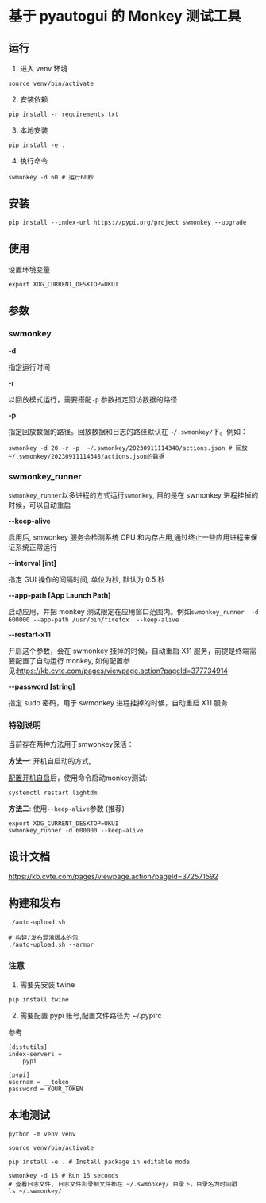 # 基于 pyautogui 的 Monkey 测试工具

## 运行

1. 进入 venv 环境

```
source venv/bin/activate
```

2. 安装依赖

```
pip install -r requirements.txt
```

3. 本地安装

```
pip install -e .
```

4. 执行命令

```
swmonkey -d 60 # 运行60秒
```

## 安装

```
pip install --index-url https://pypi.org/project swmonkey --upgrade
```

## 使用

设置环境变量

```
export XDG_CURRENT_DESKTOP=UKUI
```

## 参数

### swmonkey

**-d**

指定运行时间

**-r**

以回放模式运行，需要搭配`-p` 参数指定回访数据的路径

**-p**

指定回放数据的路径。回放数据和日志的路径默认在 `~/.swmonkey/`下。例如：

```
swmonkey -d 20 -r -p  ~/.swmonkey/20230911114348/actions.json # 回放 ~/.swmonkey/20230911114348/actions.json的数据
```

### swmonkey_runner

`swmonkey_runner`以多进程的方式运行`swmonkey`, 目的是在 swmonkey 进程挂掉的时候，可以自动重启

**--keep-alive**

启用后, smwonkey 服务会检测系统 CPU 和内存占用,通过终止一些应用进程来保证系统正常运行

**--interval [int]**

指定 GUI 操作的间隔时间, 单位为秒, 默认为 0.5 秒

**--app-path [App Launch Path]**

启动应用，并把 monkey 测试限定在应用窗口范围内。例如`swmonkey_runner  -d 600000 --app-path /usr/bin/firefox  --keep-alive`

**--restart-x11**

开启这个参数，会在 swmonkey 挂掉的时候，自动重启 X11 服务，前提是终端需要配置了自动运行 monkey, 如何配置参见:https://kb.cvte.com/pages/viewpage.action?pageId=377734914

**--password [string]**

指定 sudo 密码，用于 swmonkey 进程挂掉的时候，自动重启 X11 服务

### 特别说明
当前存在两种方法用于smwonkey保活：


**方法一**: 开机自启动的方式,

 [配置开机自启](https://kb.cvte.com/pages/viewpage.action?pageId=377734914)后，使用命令启动monkey测试:
```
systemctl restart lightdm
```


**方法二**: 使用`--keep-alive`参数 (推荐)
```
export XDG_CURRENT_DESKTOP=UKUI
swmonkey_runner -d 600000 --keep-alive
```

## 设计文档

https://kb.cvte.com/pages/viewpage.action?pageId=372571592

## 构建和发布

```
./auto-upload.sh

# 构建/发布混淆版本的包
./auto-upload.sh --armor
```

### 注意

1. 需要先安装 twine

```
pip install twine
```

2. 需要配置 pypi 账号,配置文件路径为 ~/.pypirc

参考

```
[distutils]
index-servers =
    pypi

[pypi]
usernam = __token__
password = YOUR_TOKEN
```

## 本地测试

```
python -m venv venv

source venv/bin/activate

pip install -e . # Install package in editable mode

swmonkey -d 15 # Run 15 seconds
# 查看日志文件, 日志文件和录制文件都在 ~/.swmonkey/ 目录下，目录名为时间戳
ls ~/.swmonkey/
```
